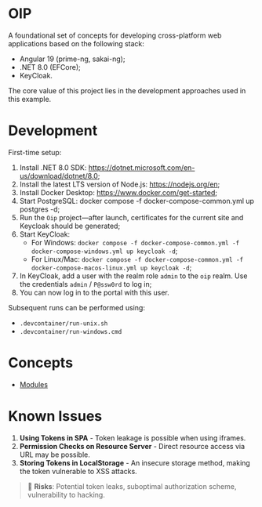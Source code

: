 # OIP
A foundational set of concepts for developing cross-platform web applications based on the following stack:
* Angular 19 (prime-ng, sakai-ng);
* .NET 8.0 (EFCore);
* KeyCloak.

The core value of this project lies in the development approaches used in this example.

# Development
First-time setup:
1. Install .NET 8.0 SDK: https://dotnet.microsoft.com/en-us/download/dotnet/8.0;
2. Install the latest LTS version of Node.js: https://nodejs.org/en;
3. Install Docker Desktop: https://www.docker.com/get-started;
4. Start PostgreSQL: docker compose -f docker-compose-common.yml up postgres -d;
5. Run the `Oip` project—after launch, certificates for the current site and Keycloak should be generated;
6. Start KeyCloak:
   * For Windows: `docker compose -f docker-compose-common.yml -f docker-compose-windows.yml up keycloak -d`;
   * For Linux/Mac: `docker compose -f docker-compose-common.yml -f docker-compose-macos-linux.yml up keycloak -d`;
7. In KeyCloak, add a user with the realm role `admin` to the `oip` realm. Use the credentials `admin` / `P@ssw0rd` to log in;
8. You can now log in to the portal with this user.

Subsequent runs can be performed using:
* `.devcontainer/run-unix.sh`
* `.devcontainer/run-windows.cmd`

# Concepts

* [Modules](./Modules.md)

# Known Issues

1. **Using Tokens in SPA** - Token leakage is possible when using iframes.
2. **Permission Checks on Resource Server** - Direct resource access via URL may be possible.
3. **Storing Tokens in LocalStorage** - An insecure storage method, making the token vulnerable to XSS attacks.

> 🔐 **Risks**: Potential token leaks, suboptimal authorization scheme, vulnerability to hacking.  
